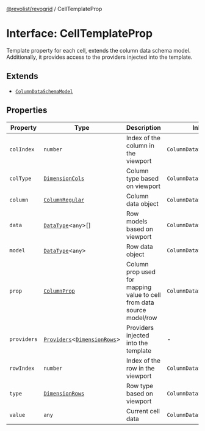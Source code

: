 [@revolist/revogrid](README.md) / CellTemplateProp

# Interface: CellTemplateProp

Template property for each cell, extends the column data schema model.
Additionally, it provides access to the providers injected into the template.

## Extends

- [`ColumnDataSchemaModel`](TypeAlias.ColumnDataSchemaModel.md)

## Properties

| Property | Type | Description | Inherited from | Defined in |
| ------ | ------ | ------ | ------ | ------ |
| `colIndex` | `number` | Index of the column in the viewport | `ColumnDataSchemaModel.colIndex` | [src/types/interfaces.ts:48](https://github.com/revolist/revogrid/blob/a84fead7f1878a976ea465cbf9b4f0472345b7b1/src/types/interfaces.ts#L48) |
| `colType` | [`DimensionCols`](TypeAlias.DimensionCols.md) | Column type based on viewport | `ColumnDataSchemaModel.colType` | [src/types/interfaces.ts:52](https://github.com/revolist/revogrid/blob/a84fead7f1878a976ea465cbf9b4f0472345b7b1/src/types/interfaces.ts#L52) |
| `column` | [`ColumnRegular`](Interface.ColumnRegular.md) | Column data object | `ColumnDataSchemaModel.column` | [src/types/interfaces.ts:40](https://github.com/revolist/revogrid/blob/a84fead7f1878a976ea465cbf9b4f0472345b7b1/src/types/interfaces.ts#L40) |
| `data` | [`DataType`](TypeAlias.DataType.md)\<`any`\>[] | Row models based on viewport | `ColumnDataSchemaModel.data` | [src/types/interfaces.ts:60](https://github.com/revolist/revogrid/blob/a84fead7f1878a976ea465cbf9b4f0472345b7b1/src/types/interfaces.ts#L60) |
| `model` | [`DataType`](TypeAlias.DataType.md)\<`any`\> | Row data object | `ColumnDataSchemaModel.model` | [src/types/interfaces.ts:36](https://github.com/revolist/revogrid/blob/a84fead7f1878a976ea465cbf9b4f0472345b7b1/src/types/interfaces.ts#L36) |
| `prop` | [`ColumnProp`](TypeAlias.ColumnProp.md) | Column prop used for mapping value to cell from data source model/row | `ColumnDataSchemaModel.prop` | [src/types/interfaces.ts:32](https://github.com/revolist/revogrid/blob/a84fead7f1878a976ea465cbf9b4f0472345b7b1/src/types/interfaces.ts#L32) |
| `providers` | [`Providers`](TypeAlias.Providers.md)\<[`DimensionRows`](TypeAlias.DimensionRows.md)\> | Providers injected into the template | - | [src/types/interfaces.ts:74](https://github.com/revolist/revogrid/blob/a84fead7f1878a976ea465cbf9b4f0472345b7b1/src/types/interfaces.ts#L74) |
| `rowIndex` | `number` | Index of the row in the viewport | `ColumnDataSchemaModel.rowIndex` | [src/types/interfaces.ts:44](https://github.com/revolist/revogrid/blob/a84fead7f1878a976ea465cbf9b4f0472345b7b1/src/types/interfaces.ts#L44) |
| `type` | [`DimensionRows`](TypeAlias.DimensionRows.md) | Row type based on viewport | `ColumnDataSchemaModel.type` | [src/types/interfaces.ts:56](https://github.com/revolist/revogrid/blob/a84fead7f1878a976ea465cbf9b4f0472345b7b1/src/types/interfaces.ts#L56) |
| `value` | `any` | Current cell data | `ColumnDataSchemaModel.value` | [src/types/interfaces.ts:64](https://github.com/revolist/revogrid/blob/a84fead7f1878a976ea465cbf9b4f0472345b7b1/src/types/interfaces.ts#L64) |
